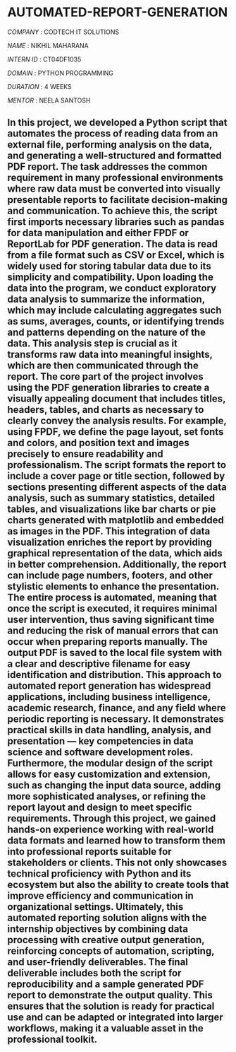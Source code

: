 # AUTOMATED-REPORT-GENERATION

*COMPANY* : CODTECH IT SOLUTIONS

*NAME* : NIKHIL MAHARANA

*INTERN ID* : CT04DF1035

*DOMAIN* : PYTHON PROGRAMMING

*DURATION* : 4 WEEKS

*MENTOR* : NEELA SANTOSH

## In this project, we developed a Python script that automates the process of reading data from an external file, performing analysis on the data, and generating a well-structured and formatted PDF report. The task addresses the common requirement in many professional environments where raw data must be converted into visually presentable reports to facilitate decision-making and communication. To achieve this, the script first imports necessary libraries such as pandas for data manipulation and either FPDF or ReportLab for PDF generation. The data is read from a file format such as CSV or Excel, which is widely used for storing tabular data due to its simplicity and compatibility. Upon loading the data into the program, we conduct exploratory data analysis to summarize the information, which may include calculating aggregates such as sums, averages, counts, or identifying trends and patterns depending on the nature of the data. This analysis step is crucial as it transforms raw data into meaningful insights, which are then communicated through the report. The core part of the project involves using the PDF generation libraries to create a visually appealing document that includes titles, headers, tables, and charts as necessary to clearly convey the analysis results. For example, using FPDF, we define the page layout, set fonts and colors, and position text and images precisely to ensure readability and professionalism. The script formats the report to include a cover page or title section, followed by sections presenting different aspects of the data analysis, such as summary statistics, detailed tables, and visualizations like bar charts or pie charts generated with matplotlib and embedded as images in the PDF. This integration of data visualization enriches the report by providing graphical representation of the data, which aids in better comprehension. Additionally, the report can include page numbers, footers, and other stylistic elements to enhance the presentation. The entire process is automated, meaning that once the script is executed, it requires minimal user intervention, thus saving significant time and reducing the risk of manual errors that can occur when preparing reports manually. The output PDF is saved to the local file system with a clear and descriptive filename for easy identification and distribution. This approach to automated report generation has widespread applications, including business intelligence, academic research, finance, and any field where periodic reporting is necessary. It demonstrates practical skills in data handling, analysis, and presentation — key competencies in data science and software development roles. Furthermore, the modular design of the script allows for easy customization and extension, such as changing the input data source, adding more sophisticated analyses, or refining the report layout and design to meet specific requirements. Through this project, we gained hands-on experience working with real-world data formats and learned how to transform them into professional reports suitable for stakeholders or clients. This not only showcases technical proficiency with Python and its ecosystem but also the ability to create tools that improve efficiency and communication in organizational settings. Ultimately, this automated reporting solution aligns with the internship objectives by combining data processing with creative output generation, reinforcing concepts of automation, scripting, and user-friendly deliverables. The final deliverable includes both the script for reproducibility and a sample generated PDF report to demonstrate the output quality. This ensures that the solution is ready for practical use and can be adapted or integrated into larger workflows, making it a valuable asset in the professional toolkit.
